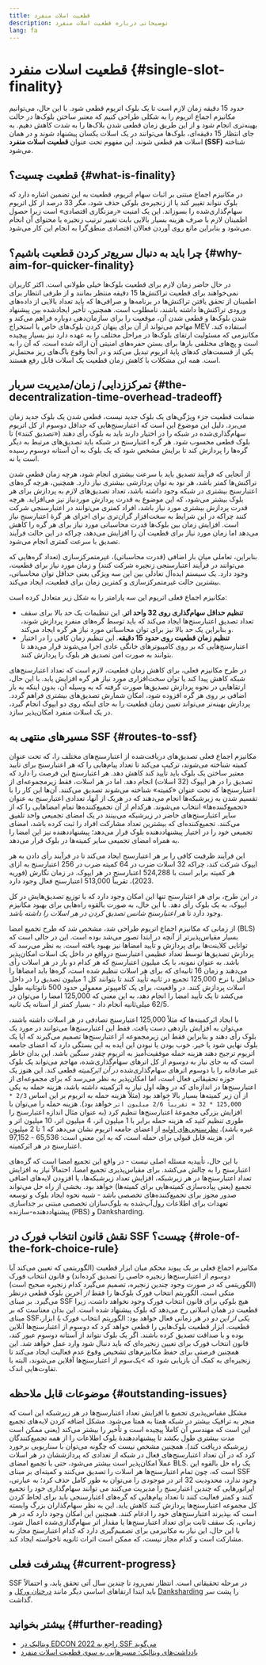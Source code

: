 ```yaml
---
title: قطعیت اسلات منفرد
description: توضیحاتی درباره قطعیت اسلات منفرد
lang: fa
---
```


# قطعیت اسلات منفرد {#single-slot-finality}

حدود 15 دقیقه زمان لازم است تا یک بلوک اتریوم قطعی شود. با این حال، می‌توانیم مکانیزم اجماع اتریوم را به شکلی طراحی کنیم که معتبر ساختن بلوک‌ها در حالت بهینه‌تری انجام شود و از این طریق زمان قطعی شدن بلاک‌ها را به شدت کاهش دهیم. به جای انتظار 15 دقیقه‌ای، بلوک‌ها می‌توانند در یک اسلات یکسان پیشنهاد شوند و در همان اسلات هم قطعی شوند. این مفهوم تحت عنوان **قطعیت اسلات منفرد (SSF)** شناخته می‌شود.

## قطعیت چسیت؟ {#what-is-finality}

در مکانیزم اجماع مبتنی بر اثبات سهام اتریوم، قطعیت به این تضمین اشاره دارد که بلوک نتواند تغییر کند یا از زنجیره‌‌ی بلوکی حذف شود، مگر 33 درصد از کل اتریوم سهام‌گذاری‌شده را بسوزاند. این یک امنیت «رمزنگاری اقتصادی» است زیرا حصول اطمینان لازم با صرف هزینه بسیار بالایی بابت تغییر ترتیب زنجیره یا محتوای آن انجام می‌شود و بنابراین مانع روی آوردن فعالان اقتصادی منطق‌گرا به انجام این کار می‌شود.

## چرا باید به دنبال سریع‌تر کردن قطعیت باشیم؟ {#why-aim-for-quicker-finality}

در حال حاضر زمان لازم برای قطعیت بلوک‌ها خیلی طولانی است. اکثر کاربران نمی‌خواهند برای قطعیت تراکنش‌ها 15 دقیقه منتظر بمانند و از طرفی انتظار برای اطمینان از تحقق یافتن تراکنش‌ها در برنامه‌ها و صرافی‌ها که باید تعداد بالایی از داده‌های ورودی تراکنش‌ها داشته باشند، نامطلوب است. همچنین، تأخیر ایجادشده بین پیشنهاد شدن بلوک‌ها و قطعی شدن آن، موقعیت را برای سازمان‌دهی دوباره فراهم می‌کند و مهاجم می‌تواند از آن برای پنهان کردن بلوک‌های خاص یا استخراج MEV استفاده کند. مکانیزمی که مسئولیت ارتقای بلوک‌ها در مراحل مختلف را به عهده دارد نیز بسیار پیچیده است و پچ‌های مختلفی بارها برای بستن حفره‌های امنیتی آن ارائه شده است، که آن را به یکی از قسمت‌های کدهای پایۀ اتریوم تبدیل می‌کند و در آنجا وقوع باگ‌های ریز محتمل‌تر است. همه این مشکلات با کاهش زمان قطعیت یک اسلات قابل رفع هستند.

## تمرکززدایی/ زمان/مدیریت سربار {#the-decentralization-time-overhead-tradeoff}

ضمانت قطعیت جزء ویژگی‌های یک بلوک جدید نیست، قطعی شدن یک بلوک جدید زمان می‌برد. دلیل این موضوع این است که اعتبارسنج‌هایی که حداقل دو‌سوم از کل اتریوم سهام‌گذاری‌شده در شبکه را در اختیار دارند باید به بلوک رأی دهند («تصدیق کنند») تا بلوک قطعی محسوب شود. هر گره اعتبارسنج در شبکه باید تصدیق‌های مرتبط به دیگر گره‌ها را پردازش کند تا برایش مشخص شود که یک بلوک به آن آستانه دوسوم رسیده است یا نه.

از آنجایی که فرآیند تصدیق باید با سرعت بیشتری انجام شود، هرچه زمان قطعی شدن تراکنش‌ها کمتر باشد، هر نود به توان پردازشی بیشتری نیاز دارد. همچنین، هرچه گره‌های اعتبارسنج بیشتری در شبکه وجود داشته باشد، تعداد تصدیق‌های لازم به پردازش برای هر بلوک بیشتر می‌شود، که این موضوع به قدرت پردازش موردنیاز نیز می‌افزاید. هرچه قدرت پردازش بیشتری مورد نیاز باشد، افراد کمتری می‌توانند در اعتبارسنجی شرکت کنند چراکه در این شرایط به سخت‌افزار گران‌تری برای اجرای هر گرۀ اعتبارسنج نیاز است. افزایش زمان بین بلوک‌ها قدرت محاسباتی مورد نیاز برای هر گره را کاهش می‌دهد اما زمان مورد نیاز برای قطعیت آن را افزایش می‌دهد، چراکه در این حالت فرآیند تصدیق با سرعت کمتری انجام می‌شود.

بنابراین، تعاملی میان بار اضافی (قدرت محاسباتی)، غیرمتمرکزسازی (تعداد گره‌هایی که می‌توانند در فرآیند اعتبارسنجی زنجیره شرکت کنند) و زمان مورد نیاز برای قطعیت، وجود دارد. یک سیستم ایده‌آل تعادلی بین این سه ویژگی یعنی حداقل توان محاسباتی، بیشترین حالت غیرمتمرکزسازی و کمترین زمان برای قطعیت، ایجاد می‌کند.

مکانیزم اجماع فعلی اتریوم این سه پارامتر را به شکل زیر متعادل کرده است:

- **تنظیم حداقل سهام‌گذاری روی 32 واحد اتر**. این تنظیمات یک حد بالا برای سقف تعداد تصدیق اعتبارسنج‌ها ایجاد می‌کند که باید توسط گره‌های منفرد پردازش شوند، و بنابراین یک حد بالا نیز برای توان محاسباتی مورد نیاز هر گره ایجاد می‌کند.
- **تنظیم زمان قطعیت روی حدود 15 دقیقه**. این تنظیم زمان کافی را در اختیار اعتبارسنج‌هایی که بر روی کامپیوترهای خانگی عادی اجرا می‌شوند قرار می‌دهد تا بتوانند به صورت امن تصدیق هر بلوک را پردازش کنند.

در طرح مکانیزم فعلی، برای کاهش زمان قطعیت، لازم است که تعداد اعتبارسنج‌های شبکه کاهش پیدا کند یا توان سخت‌افزاری مورد نیاز هر گره افزایش یابد. با این حال، ارتقاهایی در نحوه پردازش تصدیق‌ها صورت گرفته که به وسیله آن، بدون اینکه به بار اضافی بر روی هر گره افزوده شود، امکان شمارش تصدیق‌های بیشتری فراهم گردد. پردازش بهینه‌تر می‌تواند تعیین زمان قطعیت را به جای اینکه روی دو ایپوک انجام گیرد، در یک اسلات منفرد امکان‌پذیر سازد.

## مسیرهای منتهی به SSF {#routes-to-ssf}

<ExpandableCard title= "چرا نمی‌توانیم در حال حاضر SSF داشته باشیم؟" eventCategory="/roadmap/single-slot-finality" eventName="clicked Why can't we hear SSF today?">

مکانیزم اجماع فعلی تصدیق‌های دریافت‌شده از اعتبارسنج‌های مختلف را، که تحت عنوان کمیته شناخته می‌شوند، ترکیب می‌کند تا تعداد پیام‌هایی را که هر اعتبارسنج برای تأیید معتبر ساختن یک بلوک باید تأیید کند کاهش دهد. هر اعتبارسنج این فرصت را دارد که تصدیق را در هر ایپوک (32 اسلات) انجام دهد. اما در هر اسلات، فقط زیرمجموعه‌ای از اعتبارسنج‌ها که تحت عنوان «کمیته» شناخته می‌شوند تصدیق می‌کنند. آن‌ها این کار را با تقسیم شدن به زیرشبکه‌ها انجام می‌دهند که در هریک از آنها، تعدادی اعتبارسنج به عنوان «تجمیع‌کننده‌ها» انتخاب می‌شوند. هرکدام از آن تجمیع‌کننده‌ها تمام امضاهایی را که از سایر اعتبارسنج‌های حاضر در زیرشبکه می‌بینند در یک امضای تجمیعی واحد تلفیق می‌کنند. تجمیع‌کننده‌ای که بیشترین تعداد مشارکت افراد را ثبت کرده باشد، امضای تجمیعی خود را در اختیار پیشنهاددهنده بلوک قرار می‌دهد؛ پیشنهاددهنده نیز این امضا را به همراه امضای تجمیعی سایر کمیته‌ها در بلوک قرار می‌دهد.

این فرآیند ظرفیت کافی را بر هر اعتبارسنج ایجاد می‌کند تا در فرآیند رأی‌ دادن به هر ایپوک شرکت کند، چراکه 32 اسلات ضرب در 64 کمیته ضرب در 256 اعتبارسنج به ازای هر کمیته برابر است با 524,288 اعتبارسنج در هر ایپوک. در زمان نگارش (فوریه 2023)، تقریباً 513,000 اعتبارسنج فعال وجود دارد.

در این ‌طرح، برای هر اعتبارسنج تنها این امکان وجود دارد که با توزیع تصدیق‌هایش در کل ایپوک، به یک بلوک رأی دهد. با این حال، به صورت بالقوه راه‌هایی برای بهبود مکانیزم وجود دارد تا _هر اعتبارسنج شانس تصدیق کردن در هر اسلات را داشته باشد_.
</ExpandableCard>

از زمانی که مکانیزم اجماع اتریوم طراحی شد، مشخص شد که طرح تجمیع امضا (BLS) بسیار مقیاس‌پذیرتر از آنچه در ابتدا تصور می‌شد بوده است. این در حالی است که توانایی کلاینت‌ها برای پردازش و تأیید امضاها نیز بهبود یافته است. به نظر می‌رسد که پردازش تصدیق‌ها توسط تعداد عظیمی اعتبارسنج درواقع در داخل یک اسلات امکان‌پذیر باشد. به عنوان نمونه، با یک میلیون اعتبارسنج که هر کدام دو بار در هر اسلات رأی می‌دهند و زمان 16 ثانیه‌ای که برای هر اسلات تنظیم شده است، گره‌ها باید امضاها را حداقل با نرخ 125,000 تجمیع در ثانیه تأیید کنند تا بتوانند کل 1 میلیون تصدیق را در داخل اسلات پردازش کنند. در واقعیت، برای یک کامپیوتر معمولی حدود 500 نانوثانیه طول می‌کشد تا یک تأیید امضا را انجام دهد، به این معنی که 125,000 امضا را می‌توان در 62/5 میلی‌ثانیه انجام داد - بسیار کمتر از آستانه یک ثانیه.

با ایجاد ابَرکمیته‌ها که مثلاً 125,000 اعتبارسنج تصادفی در هر اسلات داشته باشند، می‌توان به افزایش بازدهی دست یافت. فقط این اعتبارسنج‌ها می‌توانند در مورد یک بلوک رأی دهند و بنابراین فقط این زیرمجموعه از اعتبارسنج‌ها تصمیم می‌گیرند که آیا یک بلوک نهایی شود یا خیر. خوب بودن یا نبودن این ایده به این بستگی دارد که اعضای جامعه اتریوم ترجیح دهند هزینه حمله موفقیت‌آمیز به اتریوم چقدر سنگین باشد. این بدان خاطر است که به جای نیاز به دوسوم از کل اترهای سهام‌گذاری‌شده، مهاجم می‌تواند یک بلوک غیر صادقانه را با دوسوم اترهای سهام‌گذاری‌شده _در آن ابَرکمیته_ قطعی کند. این هنوز یک حوزه تحقیقاتی فعال است، اما امکان‌پذیر به نظر می‌رسد که برای مجموعه‌ای از اعتبارسنج‌‌ها در اندازه‌ای که در وهله اول نیاز به ابَرکمیته داشته باشد، هزینه حمله به یکی از آن زیر کمیته‌ها بسیار بالا خواهد بود (مثلاً هزینه حمله به اتریوم بر این اساس `2/3 * 125,000 * 32 = تقریباً 2/6 میلیون اتر` خواهد بود). هزینه حمله را می‌توان با افزایش بزرگی مجموعۀ اعتبارسنج‌ها تنظیم کرد (به عنوان مثال اندازه اعتبارسنج را طوری تنظیم کنید که هزینه حمله برابر با 1 میلیون اتر، 4 میلیون اتر، 10 میلیون اتر و غیره باشد). [نظرسنجی‌های اولیه](https://youtu.be/ojBgyFl6-v4?t=755) از اعضای جامعه اتریوم نشان می‌دهد که 1 تا 2 میلیون اتر، هزینه قابل قبولی برای حمله است، که به این معنی است: 65,536 - 97,152 اعتبارسنج در هر ابَرکمیته.

با این حال، تأییدیه مسئله اصلی نیست - در واقع این تجمیع امضا است که گره‌های اعتبارسنج را به چالش می‌کشد. برای مقیاس‌پذیری تجمیع امضا، احتمالاً نیاز به افزایش تعداد اعتبارسنج‌ها در هر زیرشبکه، افزایش تعداد زیرشبکه‌ها، یا افزودن لایه‌های اضافی تجمیع (یعنی پیاده‌سازی کمیته‌هایی برای کمیته‌ها) خواهد بود. بخشی از راه حل می‌تواند صدور مجوز برای تجمیع‌کننده‌های تخصصی باشد - شبیه نحوه ایجاد بلوک و توسعه تعهدات برای اطلاعات رول‌‌آپ‌شده به بلوک‌سازان تخصصی مبتنی بر جداسازی پیشنهاددهنده-سازنده (PBS) و Danksharding.

## نقش قانون انتخاب فورک در SSF چیست؟ {#role-of-the-fork-choice-rule}

مکانیزم اجماع فعلی بر یک پیوند محکم میان ابزار قطعیت (الگوریتمی که تعیین می‌کند آیا دوسوم از اعتبار‌سنج‌ها زنجیره خاصی را تصدیق کرده‌اند) و قانون انتخاب فورک (الگوریتمی که در صورت وجود چندین زنجیره، تصمیم می‌گیرد کدام زنجیره صحیح است) متکی است. الگوریتم انتخاب فورک بلوک‌ها را فقط _از_ آخرین بلوک قطعی درنظر می‌گیرد. بر مبنای SSF هیچ بلوکی برای قانون انتخاب فورک وجود نخواهد داشت، زیرا قطعیت در همان اسلاتی رخ می‌دهد که بلوک پیشنهاد شده است. این بدان معناست که بر مبنای SSF،‏ _یکی از این دو_ در هر زمانی فعال خواهد بود: الگوریتم انتخاب فورک _یا_ ابزار قطعیت. ابزار قطعیت بلوک‌هایی را قطعی خواهد کرد که دوسوم از اعتبارسنج‌ها آنلاین بوده و با صداقت تصدیق کرده باشند. اگر یک بلوک نتواند از آستانه دوسوم عبور کند، قانون انتخاب فورک برای تعیین زنجیره‌ای که باید دنبال شود وارد عمل خواهد شد. این همچنین فرصتی برای حفظ مکانیزم‌های تشخیص وقوع عدم فعالیت ایجاد می‌کند تا زنجیره‌‌ای به کمک آن بازیابی شود که >یک‌سوم از اعتبارسنج‌ها آفلاین می‌شوند، البته با تفاوت‌هایی اندک.

## موضوعات قابل ملاحظه {#outstanding-issues}

مشکل مقیاس‌پذیری تجمیع با افزایش تعداد اعتبارسنج‌ها در هر زیرشبکه این است که منجر به ترافیک بیشتر در شبکه همتا به همتا می‌شود. مشکل اضافه کردن لایه‌های تجمیع این است که مهندسی آن کاملاً پیچیده است و تأخیر را بیشتر می‌کند (یعنی ممکن است مدت بیشتری طول بکشد تا پیشنهاددهندۀ بلوک اطلاعات را از همه تجمیع‌کنندگان زیرشبکه دریافت کند). همچنین مشخص نیست که چگونه می‌توان با سناریویی برخورد کرد که در آن تعداد اعتبارسنج‌های فعال در شبکه از تعدادی که پردازششان در هر اسلات عملاً امکان‌پذیر است بیشتر می‌شود، حتی با تجمیع امضای BLS. یک راه حل بالقوه این است که، چون تمام اعتبارسنج‌ها هر اسلات را تصدیق می‌کنند و کمیته‌ای بر مبنای SSF وجود ندارد، محدودیت 32 اتر در موجودی را می‌توان به طور کامل حذف کرد؛ به عبارتی، اپراتورهایی که چندین اعتبارسنج را مدیریت می‌کنند می توانند سهام‌گذاری خود را تجمیع کنند و کمتر فعالیت کنند تا تعداد پیام‌هایی که گره‌های اعتبارسنجی باید برای لحاظ کردن کل مجموعه اعتبارسنج‌ها پردازش کنند کاهش یابد. این به نظرِ سهام‌گذاران بزرگ وابسته است که بپذیرند اعتبارسنج‌های خود را ادغام کنند. همچنین این امکان وجود دارد که در هر زمانی، یک سقف ثابت برای تعداد اعتبارسنج‌ها یا مقدار اتر سهام‌گذاری‌شده اعمال شود. با این حال، این نیاز به مکانیزمی برای تصمیم‌گیری دارد که کدام اعتبارسنج مجاز به مشارکت است و کدام مجاز نیست، که ممکن است اثرات ثانویه ناخواسته ایجاد کند.

## پیشرفت فعلی {#current-progress}

SSF در مرحله تحقیقاتی است. انتظار نمی‌رود تا چندین سال آتی تحقق یابد، و احتمالاً باید ابتدا ارتقاهای اساسی دیگر مانند [درختان ورکل](/roadmap/verkle-trees/) و [Danksharding](/roadmap/danksharding/) را پشت سر گذاشت.

## بیشتر بخوانید {#further-reading}

- [ویتالیک در EDCON 2022 راجع به SSF می‌گوید](https://www.youtube.com/watch?v=nPgUKNPWXNI)
- [یادداشت‌های ویتالیک: مسیرهایی به سوی قطعیت اسلات منفرد](https://notes.ethereum.org/@vbuterin/single_slot_finality)

